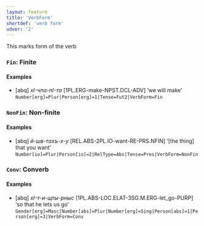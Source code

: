 ```yaml
---
layout: feature
title: 'VerbForm'
shortdef: 'verb form'
udver: '2'
---
```


This marks form of the verb

### <a name="Fin">`Fin`</a>: Finite

#### Examples

* [abq] _хI-чпа-пI-та_ [1PL.ERG-make-NPST.DCL-ADV] ‘we will make’ `Number[erg]=Plur|Person[erg]=1|Tense=Fut2|VerbForm=Fin`

### <a name="NonFin">`NonFin`</a>: Non-finite

#### Examples

* [abq] _й-шв-тахъ-х-у_ [REL.ABS-2PL.IO-want-RE-PRS.NFIN] ‘[the thing] that you want’ `Number[io]=Plur|Person[io]=2|RelType=Abs|Tense=Pres|VerbForm=NonFin`

### <a name="Conv">`Conv`</a>: Converb

#### Examples

* [abq] _хI-т-и-щты-рныс_ [1PL.ABS-LOC.ELAT-3SG.M.ERG-let_go-PURP] ‘so that he lets us go’ `Gender[erg]=Masc|Number[abs]=Plur|Number[erg]=Sing|Person[abs]=1|Person[erg]=3|VerbForm=Conv`
<!-- Interlanguage links updated Po 6. listopadu 2023, 21:42:12 CET -->
